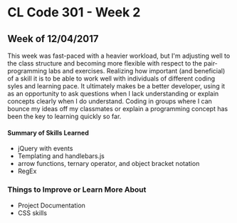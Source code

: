 # CL Code 301 - Week 2
## Week of 12/04/2017

This week was fast-paced with a heavier workload, but I'm adjusting well to the class structure and becoming more flexible with respect to the pair-programming labs and exercises. Realizing how important (and beneficial) of a skill it is to be able to work well with individuals of different coding syles and learning pace. It ultimately makes be a better developer, using it as an opportunity to ask questions when I lack understanding or explain concepts clearly when I do understand. Coding in groups where I can bounce my ideas off my classmates or explain a programming concept has been the key to learning quickly so far.

#### Summary of Skills Learned

- jQuery with events
- Templating and handlebars.js
- arrow functions, ternary operator, and object bracket notation
- RegEx

### Things to Improve or Learn More About

- Project Documentation
- CSS skills
